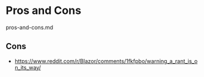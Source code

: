# Pros and Cons

pros-and-cons.md

## Cons

*   https://www.reddit.com/r/Blazor/comments/1fkfpbo/warning_a_rant_is_on_its_way/